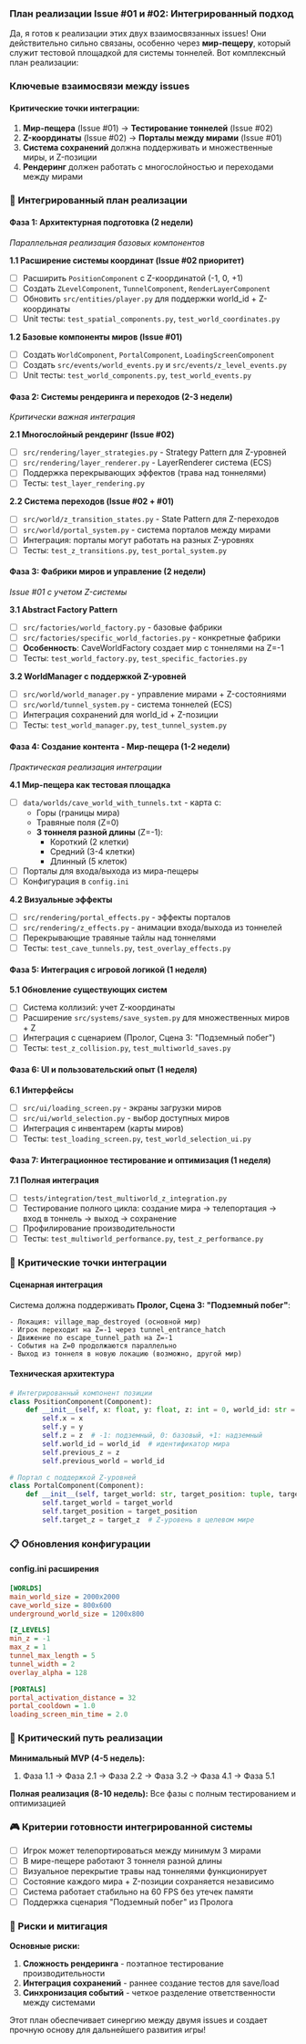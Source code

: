 ### План реализации Issue #01 и #02: Интегрированный подход

Да, я готов к реализации этих двух взаимосвязанных issues! Они действительно сильно связаны, особенно через **мир-пещеру**, который служит тестовой площадкой для системы тоннелей. Вот комплексный план реализации:

### Ключевые взаимосвязи между issues

#### Критические точки интеграции:
1. **Мир-пещера** (Issue #01) → **Тестирование тоннелей** (Issue #02)
2. **Z-координаты** (Issue #02) → **Порталы между мирами** (Issue #01)
3. **Система сохранений** должна поддерживать и множественные миры, и Z-позиции
4. **Рендеринг** должен работать с многослойностью и переходами между мирами

### 🚀 Интегрированный план реализации

#### **Фаза 1: Архитектурная подготовка (2 недели)**
*Параллельная реализация базовых компонентов*

**1.1 Расширение системы координат (Issue #02 приоритет)**
- [ ] Расширить `PositionComponent` с Z-координатой (-1, 0, +1)
- [ ] Создать `ZLevelComponent`, `TunnelComponent`, `RenderLayerComponent`
- [ ] Обновить `src/entities/player.py` для поддержки world_id + Z-координаты
- [ ] Unit тесты: `test_spatial_components.py`, `test_world_coordinates.py`

**1.2 Базовые компоненты миров (Issue #01)**
- [ ] Создать `WorldComponent`, `PortalComponent`, `LoadingScreenComponent`
- [ ] Создать `src/events/world_events.py` и `src/events/z_level_events.py`
- [ ] Unit тесты: `test_world_components.py`, `test_world_events.py`

#### **Фаза 2: Системы рендеринга и переходов (2-3 недели)**
*Критически важная интеграция*

**2.1 Многослойный рендеринг (Issue #02)**
- [ ] `src/rendering/layer_strategies.py` - Strategy Pattern для Z-уровней
- [ ] `src/rendering/layer_renderer.py` - LayerRenderer система (ECS)
- [ ] Поддержка перекрывающих эффектов (трава над тоннелями)
- [ ] Тесты: `test_layer_rendering.py`

**2.2 Система переходов (Issue #02 + #01)**
- [ ] `src/world/z_transition_states.py` - State Pattern для Z-переходов
- [ ] `src/world/portal_system.py` - система порталов между мирами
- [ ] Интеграция: порталы могут работать на разных Z-уровнях
- [ ] Тесты: `test_z_transitions.py`, `test_portal_system.py`

#### **Фаза 3: Фабрики миров и управление (2 недели)**
*Issue #01 с учетом Z-системы*

**3.1 Abstract Factory Pattern**
- [ ] `src/factories/world_factory.py` - базовые фабрики
- [ ] `src/factories/specific_world_factories.py` - конкретные фабрики
- [ ] **Особенность**: CaveWorldFactory создает мир с тоннелями на Z=-1
- [ ] Тесты: `test_world_factory.py`, `test_specific_factories.py`

**3.2 WorldManager с поддержкой Z-уровней**
- [ ] `src/world/world_manager.py` - управление мирами + Z-состояниями
- [ ] `src/world/tunnel_system.py` - система тоннелей (ECS)
- [ ] Интеграция сохранений для world_id + Z-позиции
- [ ] Тесты: `test_world_manager.py`, `test_tunnel_system.py`

#### **Фаза 4: Создание контента - Мир-пещера (1-2 недели)**
*Практическая реализация интеграции*

**4.1 Мир-пещера как тестовая площадка**
- [ ] `data/worlds/cave_world_with_tunnels.txt` - карта с:
  - Горы (границы мира)
  - Травяные поля (Z=0)
  - **3 тоннеля разной длины** (Z=-1):
    - Короткий (2 клетки)
    - Средний (3-4 клетки) 
    - Длинный (5 клеток)
- [ ] Порталы для входа/выхода из мира-пещеры
- [ ] Конфигурация в `config.ini`

**4.2 Визуальные эффекты**
- [ ] `src/rendering/portal_effects.py` - эффекты порталов
- [ ] `src/rendering/z_effects.py` - анимации входа/выхода из тоннелей
- [ ] Перекрывающие травяные тайлы над тоннелями
- [ ] Тесты: `test_cave_tunnels.py`, `test_overlay_effects.py`

#### **Фаза 5: Интеграция с игровой логикой (1 неделя)**

**5.1 Обновление существующих систем**
- [ ] Система коллизий: учет Z-координаты
- [ ] Расширение `src/systems/save_system.py` для множественных миров + Z
- [ ] Интеграция с сценарием (Пролог, Сцена 3: "Подземный побег")
- [ ] Тесты: `test_z_collision.py`, `test_multiworld_saves.py`

#### **Фаза 6: UI и пользовательский опыт (1 неделя)**

**6.1 Интерфейсы**
- [ ] `src/ui/loading_screen.py` - экраны загрузки миров
- [ ] `src/ui/world_selection.py` - выбор доступных миров
- [ ] Интеграция с инвентарем (карты миров)
- [ ] Тесты: `test_loading_screen.py`, `test_world_selection_ui.py`

#### **Фаза 7: Интеграционное тестирование и оптимизация (1 неделя)**

**7.1 Полная интеграция**
- [ ] `tests/integration/test_multiworld_z_integration.py`
- [ ] Тестирование полного цикла: создание мира → телепортация → вход в тоннель → выход → сохранение
- [ ] Профилирование производительности
- [ ] Тесты: `test_multiworld_performance.py`, `test_z_performance.py`

### 🎯 Критические точки интеграции

#### **Сценарная интеграция**
Система должна поддерживать **Пролог, Сцена 3: "Подземный побег"**:
```
- Локация: village_map_destroyed (основной мир)
- Игрок переходит на Z=-1 через tunnel_entrance_hatch
- Движение по escape_tunnel_path на Z=-1
- События на Z=0 продолжаются параллельно
- Выход из тоннеля в новую локацию (возможно, другой мир)
```

#### **Техническая архитектура**
```python
# Интегрированный компонент позиции
class PositionComponent(Component):
    def __init__(self, x: float, y: float, z: int = 0, world_id: str = "main"):
        self.x = x
        self.y = y  
        self.z = z  # -1: подземный, 0: базовый, +1: надземный
        self.world_id = world_id  # идентификатор мира
        self.previous_z = z
        self.previous_world = world_id

# Портал с поддержкой Z-уровней
class PortalComponent(Component):
    def __init__(self, target_world: str, target_position: tuple, target_z: int = 0):
        self.target_world = target_world
        self.target_position = target_position
        self.target_z = target_z  # Z-уровень в целевом мире
```

### 📋 Обновления конфигурации

#### **config.ini расширения**
```ini
[WORLDS]
main_world_size = 2000x2000
cave_world_size = 800x600
underground_world_size = 1200x800

[Z_LEVELS]
min_z = -1
max_z = 1
tunnel_max_length = 5
tunnel_width = 2
overlay_alpha = 128

[PORTALS]
portal_activation_distance = 32
portal_cooldown = 1.0
loading_screen_min_time = 2.0
```

### 🔄 Критический путь реализации

**Минимальный MVP (4-5 недель):**
1. Фаза 1.1 → Фаза 2.1 → Фаза 2.2 → Фаза 3.2 → Фаза 4.1 → Фаза 5.1

**Полная реализация (8-10 недель):**
Все фазы с полным тестированием и оптимизацией

### 🎮 Критерии готовности интегрированной системы

- [ ] Игрок может телепортироваться между минимум 3 мирами
- [ ] В мире-пещере работают 3 тоннеля разной длины
- [ ] Визуальное перекрытие травы над тоннелями функционирует
- [ ] Состояние каждого мира + Z-позиции сохраняется независимо
- [ ] Система работает стабильно на 60 FPS без утечек памяти
- [ ] Поддержка сценария "Подземный побег" из Пролога

### 🚨 Риски и митигация

**Основные риски:**
1. **Сложность рендеринга** - поэтапное тестирование производительности
2. **Интеграция сохранений** - раннее создание тестов для save/load
3. **Синхронизация событий** - четкое разделение ответственности между системами

Этот план обеспечивает синергию между двумя issues и создает прочную основу для дальнейшего развития игры!